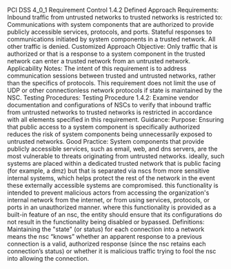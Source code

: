 PCI DSS 4_0_1 Requirement Control 1.4.2 Defined Approach Requirements: Inbound traffic from untrusted networks to trusted networks is restricted to: Communications with system components that are authorized to provide publicly accessible services, protocols, and ports. Stateful responses to communications initiated by system components in a trusted network. All other traffic is denied. Customized Approach Objective: Only traffic that is authorized or that is a response to a system component in the trusted network can enter a trusted network from an untrusted network. Applicability Notes: The intent of this requirement is to address communication sessions between trusted and untrusted networks, rather than the specifics of protocols. This requirement does not limit the use of UDP or other connectionless network protocols if state is maintained by the NSC. Testing Procedures: Testing Procedure 1.4.2: Examine vendor documentation and configurations of NSCs to verify that inbound traffic from untrusted networks to trusted networks is restricted in accordance with all elements specified in this requirement. Guidance: Purpose: Ensuring that public access to a system component is specifically authorized reduces the risk of system components being unnecessarily exposed to untrusted networks. Good Practice: System components that provide publicly accessible services, such as email, web, and dns servers, are the most vulnerable to threats originating from untrusted networks. ideally, such systems are placed within a dedicated trusted network that is public facing (for example, a dmz) but that is separated via nscs from more sensitive internal systems, which helps protect the rest of the network in the event these externally accessible systems are compromised. this functionality is intended to prevent malicious actors from accessing the organization's internal network from the internet, or from using services, protocols, or ports in an unauthorized manner. where this functionality is provided as a built-in feature of an nsc, the entity should ensure that its configurations do not result in the functionality being disabled or bypassed. Definitions: Maintaining the "state" (or status) for each connection into a network means the nsc “knows” whether an apparent response to a previous connection is a valid, authorized response (since the nsc retains each connection’s status) or whether it is malicious traffic trying to fool the nsc into allowing the connection.